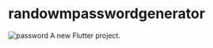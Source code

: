 # randowmpasswordgenerator
![password](https://github.com/Nishan-Pradhan06/RandomQuotes-Generator/assets/105001135/ab3362c2-7987-4747-9c17-81b89d4639c2)
A new Flutter project.
